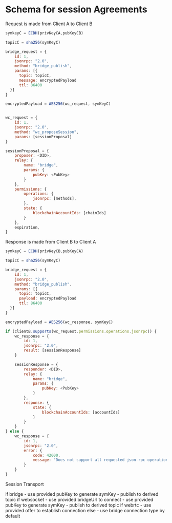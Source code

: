 # Schema for session Agreements

Request is made from Client A to Client B

```js
symkeyC = ECDH(privKeyCA,pubKeyCB)

topicC = sha256(symKeyC)

bridge_request = {
    id: 1,
    jsonrpc: "2.0",
    method: "bridge_publish",
    params: [{
      topic: topicC,
      message: encryptedPayload
      ttl: 86400
  }]
}

encryptedPayload = AES256(wc_request, symKeyC)


wc_request = {
    id: 1,
    jsonrpc: "2.0",
    method: "wc_proposeSession",
    params: [sessionProposal]
}

sessionProposal = {
    proposer: <DID>,
    relay: {
        name: "bridge",
        params: {
            pubKey: <PubKey>
        }
    },
    permissions: {
        operations: {
            jsonrpc: [methods],
        },
        state: {
            blockchainAccountIds: [chainIds]
        }
    },
    expiration,
}
```

Response is made from Client B to Client A

```js
symkeyC = ECDH(privKeyCB,pubKeyCA)

topicC = sha256(symKeyC)

bridge_request = {
    id: 1,
    jsonrpc: "2.0",
    method: "bridge_publish",
    params: [{
      topic: topicC,
      payload: encryptedPayload
      ttl: 86400
  }]
}

encryptedPayload = AES256(wc_response, symKeyC)

if (clientB.supports(wc_request.permissions.operations.jsonrpc)) {
    wc_response = {
        id: 1,
        jsonrpc: "2.0",
        result: [sessionResponse]
    }

    sessionResponse = {
        responder: <DID>,
        relay: {
            name: "bridge",
            params: {
                pubKey: <PubKey>
            }
        },
        response: {
            state: {
                blockchainAccountIds: [accountIds]
            }
        }
    }
} else {
    wc_response = {
        id: 1,
        jsonrpc: "2.0",
        error: {
            code: 42000,
            message: "Does not support all requested json-rpc operations"
        }
    }
}

```

Session Transport

if bridge - use provided pubKey to generate symKey - publish to derived topic
if websocket - use provided bridgeUrl to connect - use provided pubKey to generate symKey - publish to derived topic
if webrtc - use provided offer to establish connection
else - use bridge connection type by default
